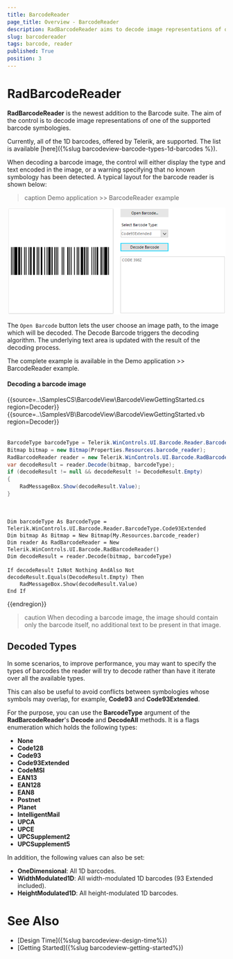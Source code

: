 ```yaml
---
title: BarcodeReader
page_title: Overview - BarcodeReader
description: RadBarcodeReader aims to decode image representations of one of the supported barcode symbologies.
slug: barcodereader
tags: barcode, reader
published: True
position: 3  
---
```


# RadBarcodeReader

**RadBarcodeReader** is the newest addition to the Barcode suite. The aim of the control is to decode image representations of one of the supported barcode symbologies.

Currently, all of the 1D barcodes, offered by Telerik, are supported. The list is available [here]({%slug barcodeview-barcode-types-1d-barcodes %}).

When decoding a barcode image, the control will either display the type and text encoded in the image, or a warning specifying that no known symbology has been detected. A typical layout for the barcode reader is shown below:

>caption Demo application >> BarcodeReader example


![barcodereader 001](images/barcodereader001.png)

The `Open Barcode` button lets the user choose an image path, to the image which will be decoded. The Decode Barcode triggers the decoding algorithm. The underlying text area is updated with the result of the decoding process.

The complete example is available in the Demo application >> BarcodeReader example.

#### Decoding a barcode image

{{source=..\SamplesCS\BarcodeView\BarcodeViewGettingStarted.cs region=Decoder}} 
{{source=..\SamplesVB\BarcodeView\BarcodeViewGettingStarted.vb region=Decoder}} 

````C#

BarcodeType barcodeType = Telerik.WinControls.UI.Barcode.Reader.BarcodeType.Code93Extended;
Bitmap bitmap = new Bitmap(Properties.Resources.barcode_reader);
RadBarcodeReader reader = new Telerik.WinControls.UI.Barcode.RadBarcodeReader();
var decodeResult = reader.Decode(bitmap, barcodeType);
if (decodeResult != null && decodeResult != DecodeResult.Empty)
{
    RadMessageBox.Show(decodeResult.Value);
} 
         
````
````VB.NET

Dim barcodeType As BarcodeType = Telerik.WinControls.UI.Barcode.Reader.BarcodeType.Code93Extended
Dim bitmap As Bitmap = New Bitmap(My.Resources.barcode_reader)
Dim reader As RadBarcodeReader = New Telerik.WinControls.UI.Barcode.RadBarcodeReader()
Dim decodeResult = reader.Decode(bitmap, barcodeType)

If decodeResult IsNot Nothing AndAlso Not decodeResult.Equals(DecodeResult.Empty) Then
    RadMessageBox.Show(decodeResult.Value)
End If

````

{{endregion}} 

>caution When decoding a barcode image, the image should contain only the barcode itself, no additional text to be present in that image. 

## Decoded Types

In some scenarios, to improve performance, you may want to specify the types of barcodes the reader will try to decode rather than have it iterate over all the available types.

This can also be useful to avoid conflicts between symbologies whose symbols may overlap, for example, **Code93** and **Code93Extended**.

For the purpose, you can use the **BarcodeType** argument of the **RadBarcodeReader**'s **Decode** and **DecodeAll** methods. It is a flags enumeration which holds the following types:

* **None**
* **Code128**
* **Code93**
* **Code93Extended**
* **CodeMSI**
* **EAN13**
* **EAN128**
* **EAN8**
* **Postnet**
* **Planet**
* **IntelligentMail**
* **UPCA**
* **UPCE**
* **UPCSupplement2**
* **UPCSupplement5**

In addition, the following values can also be set:

* **OneDimensional**: All 1D barcodes.
* **WidthModulated1D**: All width-modulated 1D barcodes (93 Extended included).
* **HeightModulated1D**: All height-modulated 1D barcodes.

# See Also

* [Design Time]({%slug barcodeview-design-time%})
* [Getting Started]({%slug barcodeview-getting-started%})
 
        
